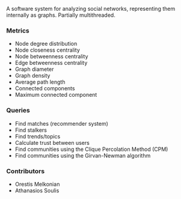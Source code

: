 A software system for analyzing social networks, representing them internally as graphs.
Partially multithreaded.

### Metrics ###

* Node degree distribution
* Node closeness centrality
* Node betweenness centrality
* Edge betweenness centrality
* Graph diameter
* Graph density
* Average path length
* Connected components
* Maximum connected component

### Queries ###

* Find matches (recommender system)
* Find stalkers
* Find trends/topics
* Calculate trust between users
* Find communities using the Clique Percolation Method (CPM)
* Find communities using the Girvan-Newman algorithm

### Contributors ###

* Orestis Melkonian
* Athanasios Soulis